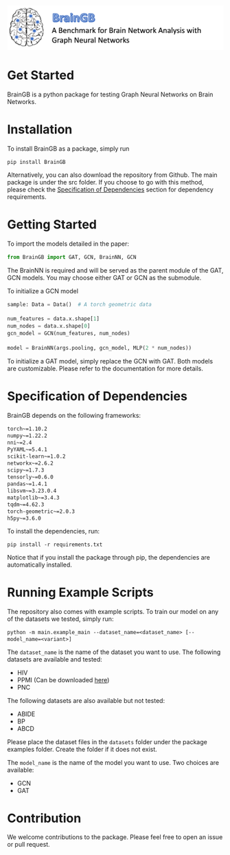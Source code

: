 
![BrainGB](images/braingb_logo.png)

# Get Started

BrainGB is a python package for testing Graph Neural Networks on Brain Networks.

# Installation

To install BrainGB as a package, simply run
```shell
pip install BrainGB
```

Alternatively, you can also download the repository from Github. The main package is under the src folder. If you choose to go with this method, please check the [Specification of Dependencies](#Specification-of-Dependencies) section for dependency requirements.

# Getting Started

To import the models detailed in the paper:
```python
from BrainGB import GAT, GCN, BrainNN, GCN
```

The BrainNN is required and will be served as the parent module of the GAT, GCN models. You may choose either GAT or GCN as the submodule.

To initialize a GCN model
```python
sample: Data = Data()  # A torch geometric data

num_features = data.x.shape[1]
num_nodes = data.x.shape[0]
gcn_model = GCN(num_features, num_nodes)

model = BrainNN(args.pooling, gcn_model, MLP(2 * num_nodes))
```

To initialize a GAT model, simply replace the GCN with GAT. Both models are customizable. Please refer to the documentation for more details.

# Specification of Dependencies

BrainGB depends on the following frameworks:

```
torch~=1.10.2
numpy~=1.22.2
nni~=2.4
PyYAML~=5.4.1
scikit-learn~=1.0.2
networkx~=2.6.2
scipy~=1.7.3
tensorly~=0.6.0
pandas~=1.4.1
libsvm~=3.23.0.4
matplotlib~=3.4.3
tqdm~=4.62.3
torch-geometric~=2.0.3
h5py~=3.6.0
```

To install the dependencies, run:
```shell
pip install -r requirements.txt
```

Notice that if you install the package through pip, the dependencies are automatically installed.

# Running Example Scripts

The repository also comes with example scripts. To train our model on any of the datasets we tested, simply run:
```shell
python -m main.example_main --dataset_name=<dataset_name> [--model_name=<variant>]
```

The `dataset_name` is the name of the dataset you want to use. The following datasets are available and tested:

- HIV
- PPMI (Can be downloaded [here](https://www.ppmi-info.org/access-data-specimens/download-data))
- PNC

The following datasets are also available but not tested:

- ABIDE
- BP
- ABCD

Please place the dataset files in the `datasets` folder under the package examples folder. Create the folder if it does not exist.

The `model_name` is the name of the model you want to use. Two choices are available:

- GCN
- GAT

# Contribution

We welcome contributions to the package. Please feel free to open an issue or pull request. 
